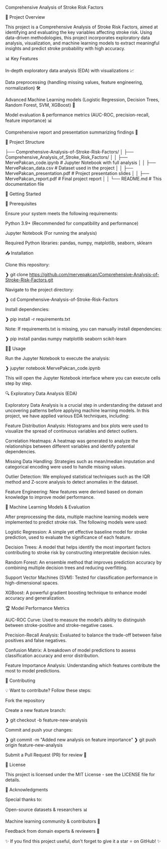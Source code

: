 Comprehensive Analysis of Stroke Risk Factors

📌 Project Overview

This project is a Comprehensive Analysis of Stroke Risk Factors, aimed at identifying and evaluating the key variables affecting stroke risk. Using data-driven methodologies, this project incorporates exploratory data analysis, visualization, and machine learning models to extract meaningful insights and predict stroke probability with high accuracy.

📊 Key Features

In-depth exploratory data analysis (EDA) with visualizations 📈

Data preprocessing (handling missing values, feature engineering, normalization) 🛠

Advanced Machine Learning models (Logistic Regression, Decision Trees, Random Forest, SVM, XGBoost) 🤖

Model evaluation & performance metrics (AUC-ROC, precision-recall, feature importance) 📊

Comprehensive report and presentation summarizing findings 📜

📂 Project Structure

├── Comprehensive-Analysis-of-Stroke-Risk-Factors/
│   ├── Comprehensive_Analysis_of_Stroke_Risk_Factors/
│   │   ├── MervePakcan_code.ipynb      # Jupyter Notebook with full analysis
│   │   ├── MervePakcan_data.csv        # Dataset used in the project
│   │   ├── MervePakcan_presentation.pdf # Project presentation slides
│   │   ├── MervePakcan_report.pdf      # Final project report
│   │   └── README.md                   # This documentation file

🚀 Getting Started

🔧 Prerequisites

Ensure your system meets the following requirements:

Python 3.9+ (Recommended for compatibility and performance)

Jupyter Notebook (For running the analysis)

Required Python libraries: pandas, numpy, matplotlib, seaborn, sklearn

📥 Installation

Clone this repository:

❯ git clone https://github.com/mervepakcan/Comprehensive-Analysis-of-Stroke-Risk-Factors.git

Navigate to the project directory:

❯ cd Comprehensive-Analysis-of-Stroke-Risk-Factors

Install dependencies:

❯ pip install -r requirements.txt

Note: If requirements.txt is missing, you can manually install dependencies:

❯ pip install pandas numpy matplotlib seaborn scikit-learn

🏃‍♀️ Usage

Run the Jupyter Notebook to execute the analysis:

❯ jupyter notebook MervePakcan_code.ipynb

This will open the Jupyter Notebook interface where you can execute cells step by step.

🔍 Exploratory Data Analysis (EDA)

Exploratory Data Analysis is a crucial step in understanding the dataset and uncovering patterns before applying machine learning models. In this project, we have applied various EDA techniques, including:

Feature Distribution Analysis: Histograms and box plots were used to visualize the spread of continuous variables and detect outliers.

Correlation Heatmaps: A heatmap was generated to analyze the relationships between different variables and identify potential dependencies.

Missing Data Handling: Strategies such as mean/median imputation and categorical encoding were used to handle missing values.

Outlier Detection: We employed statistical techniques such as the IQR method and Z-score analysis to detect anomalies in the dataset.

Feature Engineering: New features were derived based on domain knowledge to improve model performance.

🤖 Machine Learning Models & Evaluation

After preprocessing the data, multiple machine learning models were implemented to predict stroke risk. The following models were used:

Logistic Regression: A simple yet effective baseline model for stroke prediction, used to evaluate the significance of each feature.

Decision Trees: A model that helps identify the most important factors contributing to stroke risk by constructing interpretable decision rules.

Random Forest: An ensemble method that improves prediction accuracy by combining multiple decision trees and reducing overfitting.

Support Vector Machines (SVM): Tested for classification performance in high-dimensional spaces.

XGBoost: A powerful gradient boosting technique to enhance model accuracy and generalization.

🏆 Model Performance Metrics

AUC-ROC Curve: Used to measure the model’s ability to distinguish between stroke-positive and stroke-negative cases.

Precision-Recall Analysis: Evaluated to balance the trade-off between false positives and false negatives.

Confusion Matrix: A breakdown of model predictions to assess classification accuracy and error distribution.

Feature Importance Analysis: Understanding which features contribute the most to model predictions.

🤝 Contributing

💡 Want to contribute? Follow these steps:

Fork the repository

Create a new feature branch:

❯ git checkout -b feature-new-analysis

Commit and push your changes:

❯ git commit -m "Added new analysis on feature importance"
❯ git push origin feature-new-analysis

Submit a Pull Request (PR) for review 🚀

📜 License

This project is licensed under the MIT License - see the LICENSE file for details.

🎉 Acknowledgments

Special thanks to:

Open-source datasets & researchers 📊

Machine learning community & contributors 👏

Feedback from domain experts & reviewers 🤝

✨ If you find this project useful, don't forget to give it a star ⭐ on GitHub! ✨
